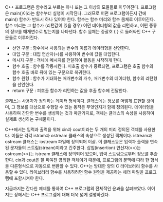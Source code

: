 C++ 프로그램은 함수라고 부르는 하나 또는 그 이상의 모듈들로 이루어진다. 프로그램은 main()이라는 함수부터 실행이 시작된다. 그러므로 어떤 프로그램이든지 간에 main() 함수가 반드시 하나 있어야 한다. 함수는 함수 머리와 함수 몸체로 이루어진다. 함수 머리는 그 함수가 (리턴값이 있을 경우) 어던 데이터형의 값을 리턴하고, 어떤 종류의 정보를 매개변수로 받는지를 나타낸다. 함수 몸체는 중괄호 { } 로 둘러싸인 C++ 구문들로 이루어진다.

* 선언 구문 : 함수에서 사용되는 변수의 이름과 데이터형을 선언한다.
* 대입 구문 : 대입 연산자(=)를 사용하여 변수에 값을 대입한다.
* 메시지 구문 : 객체에 메시지를 전달하여 활동을 시작하게 한다.
* 함수 호출 : 함수를 작동시킨다. 피호출 함수가 종료되면, 프로그램은 호출 함수의 함수 호출 바로 뒤에 있는 구문으로 복귀한다. 
* 함수 원형 : 함수가 기대하는 매개변수의 개수, 매개변수의 데이터형, 함수의 리턴형을 선언한다.
* return 구문 : 피호출 함수가 리턴하는 값을 후출 함수에 전달한다.

클래스는 사용자가 정의하는 데이터 형식이다. 클래스에는 정보를 어떻게 표현할 것이며, 그 정보를 대상으로 수행할 수 있는 동작은 무엇인지가 함께 정의된다. 데이터형을 사용하여 간단한 변수를 생성하는 것과 마찬가지로, 객체는 클래스의 속성을 사용하여 실제로 생성하는 구체물이다. 

C++에서는 입력과 출력을 위해 cin과 cout이라는 두 개의 미리 정의된 객체를 사용한다. 이들은 각각 istram과 ostream 클래스의 속성으로 생성된 객체이다. istream과 ostream 클래스는 iostream 파일에 정의되어 이삳. 이 클래스등은 입력과 출력을 연속된 문자들의 스트림(stream)이라고 간주한다. 삽입(insertion) 연산자(<<)는 ostream(>>)는 istream 클래스에 정의되어 있으며, 입력 스트림으로부터 정보를 추출한다. cin과 cout은 잘 짜여진 영리한 객체이기 때문에, 프로그램의 문맥에 따라 한 형식을 다른형식으로 자동으로 변환할 수 있다. C++는 방대한 양의 C 라이브러리 함수를 사용할 수 있다. 라이브러리 함수를 사용하려면 함수 원형을 제공하는 헤더 파일을 프로그램에 포함시켜야 한다.

지금까지는 간다한 예제를 통하여 C++ 프로그램의 전체적인 윤과을 살펴보았다. 이어지는 장에서는 C++ 프로그램에 대해 더욱 넓게 설명하겠다. 